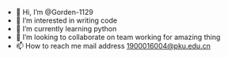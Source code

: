- 👋 Hi, I’m @Gorden-1129
- 👀 I’m interested in writing code
- 🌱 I’m currently learning python
- 💞️ I’m looking to collaborate on team working for amazing thing
- 📫 How to reach me mail address 1900016004@pku.edu.cn

<!---
Gorden-1129/Gorden-1129 is a ✨ special ✨ repository because its `README.md` (this file) appears on your GitHub profile.
You can click the Preview link to take a look at your changes.
--->
